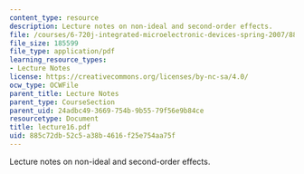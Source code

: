 ```yaml
---
content_type: resource
description: Lecture notes on non-ideal and second-order effects.
file: /courses/6-720j-integrated-microelectronic-devices-spring-2007/885c72db52c5a38b4616f25e754aa75f_lecture16.pdf
file_size: 185599
file_type: application/pdf
learning_resource_types:
- Lecture Notes
license: https://creativecommons.org/licenses/by-nc-sa/4.0/
ocw_type: OCWFile
parent_title: Lecture Notes
parent_type: CourseSection
parent_uid: 24adbc49-3669-754b-9b55-79f56e9b84ce
resourcetype: Document
title: lecture16.pdf
uid: 885c72db-52c5-a38b-4616-f25e754aa75f
---
```

Lecture notes on non-ideal and second-order effects.